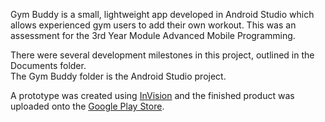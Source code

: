 Gym Buddy is a small, lightweight app developed in Android Studio which allows experienced gym users to add their own workout. This was an assessment for the 3rd Year Module Advanced Mobile Programming.

There were several development milestones in this project, outlined in the Documents folder.\
The Gym Buddy folder is the Android Studio project.

A prototype was created using [InVision](https://projects.invisionapp.com/share/YBFLRBGW95K#/screens) and the finished product was uploaded onto the [Google Play Store](https://play.google.com/store/apps/details?id=uws.gymbuddy).